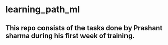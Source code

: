 # learning_path_ml
## This repo consists of the tasks done by Prashant sharma during his first week of training.
